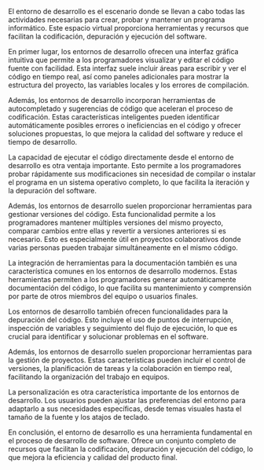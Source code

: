 El entorno de desarrollo es el escenario donde se llevan a cabo todas las actividades necesarias para crear, probar y mantener un programa informático. Este espacio virtual proporciona herramientas y recursos que facilitan la codificación, depuración y ejecución del software.

En primer lugar, los entornos de desarrollo ofrecen una interfaz gráfica intuitiva que permite a los programadores visualizar y editar el código fuente con facilidad. Esta interfaz suele incluir áreas para escribir y ver el código en tiempo real, así como paneles adicionales para mostrar la estructura del proyecto, las variables locales y los errores de compilación.

Además, los entornos de desarrollo incorporan herramientas de autocompletado y sugerencias de código que aceleran el proceso de codificación. Estas características inteligentes pueden identificar automáticamente posibles errores o ineficiencias en el código y ofrecer soluciones propuestas, lo que mejora la calidad del software y reduce el tiempo de desarrollo.

La capacidad de ejecutar el código directamente desde el entorno de desarrollo es otra ventaja importante. Esto permite a los programadores probar rápidamente sus modificaciones sin necesidad de compilar o instalar el programa en un sistema operativo completo, lo que facilita la iteración y la depuración del software.

Además, los entornos de desarrollo suelen proporcionar herramientas para gestionar versiones del código. Esta funcionalidad permite a los programadores mantener múltiples versiones del mismo proyecto, comparar cambios entre ellas y revertir a versiones anteriores si es necesario. Esto es especialmente útil en proyectos colaborativos donde varias personas pueden trabajar simultáneamente en el mismo código.

La integración de herramientas para la documentación también es una característica comunes en los entornos de desarrollo modernos. Estas herramientas permiten a los programadores generar automáticamente documentación del código, lo que facilita su mantenimiento y comprensión por parte de otros miembros del equipo o usuarios finales.

Los entornos de desarrollo también ofrecen funcionalidades para la depuración del código. Esto incluye el uso de puntos de interrupción, inspección de variables y seguimiento del flujo de ejecución, lo que es crucial para identificar y solucionar problemas en el software.

Además, los entornos de desarrollo suelen proporcionar herramientas para la gestión de proyectos. Estas características pueden incluir el control de versiones, la planificación de tareas y la colaboración en tiempo real, facilitando la organización del trabajo en equipos.

La personalización es otra característica importante de los entornos de desarrollo. Los usuarios pueden ajustar las preferencias del entorno para adaptarlo a sus necesidades específicas, desde temas visuales hasta el tamaño de la fuente y los atajos de teclado.

En conclusión, el entorno de desarrollo es una herramienta fundamental en el proceso de desarrollo de software. Ofrece un conjunto completo de recursos que facilitan la codificación, depuración y ejecución del código, lo que mejora la eficiencia y calidad del producto final.
